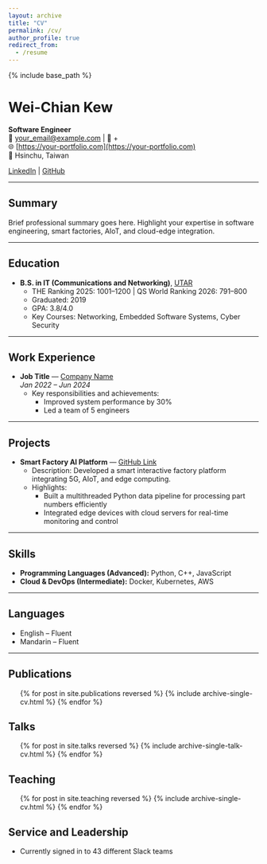 ```yaml
---
layout: archive
title: "CV"
permalink: /cv/
author_profile: true
redirect_from:
  - /resume
---
```


{% include base_path %}

# Wei-Chian Kew

**Software Engineer**  
📧 [your_email@example.com](mailto:your_email@example.com) | 📱 +  
🌐 [https://your-portfolio.com](https://your-portfolio.com)  
📍 Hsinchu, Taiwan  

[LinkedIn](https://www.linkedin.com/in/kewweichian) | [GitHub](https://github.com/your_github_username)

---

## Summary

Brief professional summary goes here. Highlight your expertise in software engineering, smart factories, AIoT, and cloud-edge integration.

---

## Education

* **B.S. in IT (Communications and Networking)**, [UTAR](https://www.utar.edu.my/)  
  * THE Ranking 2025: 1001–1200 | QS World Ranking 2026: 791–800  
  * Graduated: 2019  
  * GPA: 3.8/4.0  
  * Key Courses: Networking, Embedded Software Systems, Cyber Security  

---

## Work Experience

* **Job Title** — [Company Name](https://company-website.com)  
  *Jan 2022 – Jun 2024*  
  * Key responsibilities and achievements:  
    * Improved system performance by 30%  
    * Led a team of 5 engineers  

---

## Projects

* **Smart Factory AI Platform** — [GitHub Link](https://github.com/your_project)  
  * Description: Developed a smart interactive factory platform integrating 5G, AIoT, and edge computing.  
  * Highlights:  
    * Built a multithreaded Python data pipeline for processing part numbers efficiently  
    * Integrated edge devices with cloud servers for real-time monitoring and control  

---

## Skills

* **Programming Languages (Advanced):** Python, C++, JavaScript  
* **Cloud & DevOps (Intermediate):** Docker, Kubernetes, AWS  

---

## Languages

* English – Fluent  
* Mandarin – Fluent  

---

## Publications
<ul>
{% for post in site.publications reversed %}
  {% include archive-single-cv.html %}
{% endfor %}
</ul>

## Talks
<ul>
{% for post in site.talks reversed %}
  {% include archive-single-talk-cv.html %}
{% endfor %}
</ul>

## Teaching
<ul>
{% for post in site.teaching reversed %}
  {% include archive-single-cv.html %}
{% endfor %}
</ul>

## Service and Leadership

* Currently signed in to 43 different Slack teams
